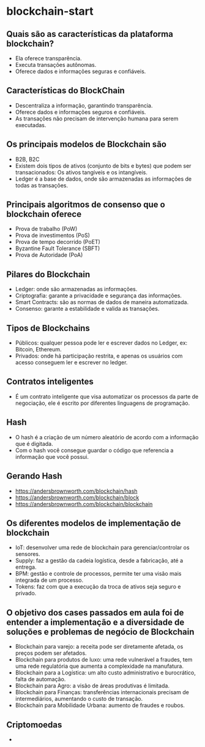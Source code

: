 # blockchain-start

## Quais são as características da plataforma blockchain?

- Ela oferece transparência.
- Executa transações autônomas.
- Oferece dados e informações seguras e confiáveis.

## Características do BlockChain

- Descentraliza a informação, garantindo transparência.
- Oferece dados e informações seguros e confiáveis.
- As transações não precisam de intervenção humana para serem executadas.

## Os principais modelos de Blockchain são

- B2B, B2C
- Existem dois tipos de ativos (conjunto de bits e bytes) que podem ser transacionados: Os ativos tangíveis e os intangíveis.
- Ledger é a base de dados, onde são armazenadas as informações de todas as transações.

## Principais algoritmos de consenso que o blockchain oferece

- Prova de trabalho (PoW)
- Prova de investimentos (PoS)
- Prova de tempo decorrido (PoET)
- Byzantine Fault Tolerance (SBFT)
- Prova de Autoridade (PoA)

## Pilares do Blockchain

- Ledger: onde são armazenadas as informações.
- Criptografia: garante a privacidade e segurança das informações.
- Smart Contracts: são as normas de dados de maneira automatizada.
- Consenso: garante a estabilidade e valida as transações.

## Tipos de Blockchains

- Públicos: qualquer pessoa pode ler e escrever dados no Ledger, ex: Bitcoin, Ethereum.
- Privados: onde há participação restrita, e apenas os usuários com acesso conseguem ler e escrever no ledger.

## Contratos inteligentes

- É um contrato inteligente que visa automatizar os processos da parte de negociação, ele é escrito por diferentes linguagens de programação.

## Hash

- O hash é a criação de um número aleatório de acordo com a informação que é digitada. 
- Com o hash você consegue guardar o código que referencia a informação que você possui.

## Gerando Hash

- https://andersbrownworth.com/blockchain/hash
- https://andersbrownworth.com/blockchain/block
- https://andersbrownworth.com/blockchain/blockchain

## Os diferentes modelos de implementação de blockchain

- IoT: desenvolver uma rede de blockchain para gerenciar/controlar os sensores.
- Supply: faz a gestão da cadeia logística, desde a fabricação, até a entrega.
- BPM: gestão e controle de processos, permite ter uma visão mais integrada de um processo.
- Tokens: faz com que a execução da troca de ativos seja seguro e privado.

## O objetivo dos cases passados em aula foi de entender a implementação e a diversidade de soluções e problemas de negócio de Blockchain

- Blockchain para varejo: a receita pode ser diretamente afetada, os preços podem ser afetados.
- Blockchain para produtos de luxo: uma rede vulnerável a fraudes, tem uma rede regulatória que aumenta a complexidade na manufatura.
- Blockchain para a Logística: um alto custo administrativo e burocrático, falta de automação.
- Blockchain para Agro: a visão de áreas produtivas é limitada.
- Blockchain para Finanças: transferências internacionais precisam de intermediários, aumentando o custo de transação.
- Blockchain para Mobilidade Urbana: aumento de fraudes e roubos.

## Criptomoedas

- 